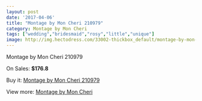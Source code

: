 ```yaml
---
layout: post
date: '2017-04-06'
title: "Montage by Mon Cheri 210979"
category: Montage by Mon Cheri
tags: ["wedding","bridesmaid","rosy","little","unique"]
image: http://img.hectodress.com/33002-thickbox_default/montage-by-mon-cheri-210979.jpg
---
```

Montage by Mon Cheri 210979

On Sales: **$176.8**
<a href="https://www.hectodress.com/montage-by-mon-cheri/15152-montage-by-mon-cheri-210979.html"><amp-img layout="responsive" width="600" height="600" src="//img.hectodress.com/33002-thickbox_default/montage-by-mon-cheri-210979.jpg" alt="Montage by Mon Cheri 210979 0" /></a>
<a href="https://www.hectodress.com/montage-by-mon-cheri/15152-montage-by-mon-cheri-210979.html"><amp-img layout="responsive" width="600" height="600" src="//img.hectodress.com/33003-thickbox_default/montage-by-mon-cheri-210979.jpg" alt="Montage by Mon Cheri 210979 1" /></a>

Buy it: [Montage by Mon Cheri 210979](https://www.hectodress.com/montage-by-mon-cheri/15152-montage-by-mon-cheri-210979.html "Montage by Mon Cheri 210979")

View more: [Montage by Mon Cheri](https://www.hectodress.com/272-montage-by-mon-cheri "Montage by Mon Cheri")
